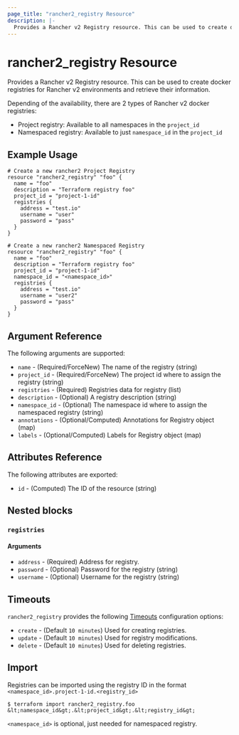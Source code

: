 ```yaml
---
page_title: "rancher2_registry Resource"
description: |-
  Provides a Rancher v2 Registry resource. This can be used to create docker registries for Rancher v2 environments and retrieve their information.
---
```


# rancher2\_registry Resource

Provides a Rancher v2 Registry resource. This can be used to create docker registries for Rancher v2 environments and retrieve their information.

Depending of the availability, there are 2 types of Rancher v2 docker registries:
- Project registry: Available to all namespaces in the `project_id`
- Namespaced registry: Available to just `namespace_id` in the `project_id`

## Example Usage

```hcl
# Create a new rancher2 Project Registry
resource "rancher2_registry" "foo" {
  name = "foo"
  description = "Terraform registry foo"
  project_id = "project-1-id"
  registries {
    address = "test.io"
    username = "user"
    password = "pass"
  }
}
```

```hcl
# Create a new rancher2 Namespaced Registry
resource "rancher2_registry" "foo" {
  name = "foo"
  description = "Terraform registry foo"
  project_id = "project-1-id"
  namespace_id = "<namespace_id>"
  registries {
    address = "test.io"
    username = "user2"
    password = "pass"
  }
}
```

## Argument Reference

The following arguments are supported:

* `name` - (Required/ForceNew) The name of the registry (string)
* `project_id` - (Required/ForceNew) The project id where to assign the registry (string)
* `registries` - (Required) Registries data for registry (list)
* `description` - (Optional) A registry description (string)
* `namespace_id` - (Optional) The namespace id where to assign the namespaced registry (string)
* `annotations` - (Optional/Computed) Annotations for Registry object (map)
* `labels` - (Optional/Computed) Labels for Registry object (map)

## Attributes Reference

The following attributes are exported:

* `id` - (Computed) The ID of the resource (string)

## Nested blocks

### `registries`

#### Arguments

* `address` - (Required) Address for registry.
* `password` - (Optional) Password for the registry (string)
* `username` - (Optional) Username for the registry (string)

## Timeouts

`rancher2_registry` provides the following
[Timeouts](https://www.terraform.io/docs/configuration/resources.html#operation-timeouts) configuration options:

- `create` - (Default `10 minutes`) Used for creating registries.
- `update` - (Default `10 minutes`) Used for registry modifications.
- `delete` - (Default `10 minutes`) Used for deleting registries.

## Import

Registries can be imported using the registry ID in the format `<namespace_id>.project-1-id.<registry_id>`

```
$ terraform import rancher2_registry.foo &lt;namespace_id&gt;.&lt;project_id&gt;.&lt;registry_id&gt;
```

`<namespace_id>` is optional, just needed for namespaced registry.
